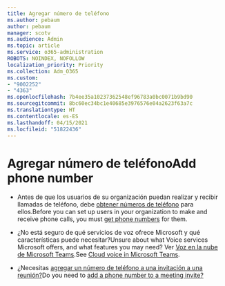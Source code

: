 ```yaml
---
title: Agregar número de teléfono
ms.author: pebaum
author: pebaum
manager: scotv
ms.audience: Admin
ms.topic: article
ms.service: o365-administration
ROBOTS: NOINDEX, NOFOLLOW
localization_priority: Priority
ms.collection: Adm_O365
ms.custom:
- "9002252"
- "4363"
ms.openlocfilehash: 7b4ee35a10237362548ef96783a0bc0071b9bd90
ms.sourcegitcommit: 8bc60ec34bc1e40685e3976576e04a2623f63a7c
ms.translationtype: HT
ms.contentlocale: es-ES
ms.lasthandoff: 04/15/2021
ms.locfileid: "51822436"
---
```

# <a name="add-phone-number"></a><span data-ttu-id="84fc9-102">Agregar número de teléfono</span><span class="sxs-lookup"><span data-stu-id="84fc9-102">Add phone number</span></span>

- <span data-ttu-id="84fc9-103">Antes de que los usuarios de su organización puedan realizar y recibir llamadas de teléfono, debe [obtener números de teléfono](https://docs.microsoft.com/MicrosoftTeams/manage-phone-numbers-for-your-organization/) para ellos.</span><span class="sxs-lookup"><span data-stu-id="84fc9-103">Before you can set up users in your organization to make and receive phone calls, you must [get phone numbers](https://docs.microsoft.com/MicrosoftTeams/manage-phone-numbers-for-your-organization/) for them.</span></span>

- <span data-ttu-id="84fc9-104">¿No está seguro de qué servicios de voz ofrece Microsoft y qué características puede necesitar?</span><span class="sxs-lookup"><span data-stu-id="84fc9-104">Unsure about what Voice services Microsoft offers, and what features you may need?</span></span> <span data-ttu-id="84fc9-105">Ver [Voz en la nube de Microsoft Teams](https://docs.microsoft.com/MicrosoftTeams/cloud-voice-landing-page).</span><span class="sxs-lookup"><span data-stu-id="84fc9-105">See [Cloud voice in Microsoft Teams](https://docs.microsoft.com/MicrosoftTeams/cloud-voice-landing-page).</span></span>

- <span data-ttu-id="84fc9-106">¿Necesitas [agregar un número de teléfono a una invitación a una reunión?](https://docs.microsoft.com/MicrosoftTeams/set-the-phone-numbers-included-on-invites-in-teams)</span><span class="sxs-lookup"><span data-stu-id="84fc9-106">Do you need to [add a phone number to a meeting invite?](https://docs.microsoft.com/MicrosoftTeams/set-the-phone-numbers-included-on-invites-in-teams)</span></span>
